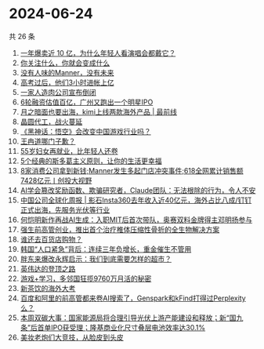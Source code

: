 # 2024-06-24

共 26 条

<!-- BEGIN 36KR -->
<!-- 最后更新时间 2024-06-24 02:01:07 +0800 -->
1. [一年爆卖近 10 亿，为什么年轻人看演唱会都戴它？](https://36kr.com/p/2831864363239689)
1. [你关注什么，你就会变成什么](https://36kr.com/p/2821260771232009)
1. [没有人味的Manner，没有未来](https://36kr.com/p/2829213660645634)
1. [高考过后，他们3小时进帐上亿](https://36kr.com/p/2831627801725444)
1. [一家人造肉公司宣布倒闭](https://36kr.com/p/2830696293108227)
1. [6轮融资估值百亿，广州又跑出一个明星IPO](https://36kr.com/p/2831759493319177)
1. [月之暗面也要出海，kimi上线两款海外产品 | 最前线](https://36kr.com/p/2827623422855433)
1. [晶圆代工，战火蔓延](https://36kr.com/p/2830329142020355)
1. [《黑神话：悟空》会改变中国游戏行业吗？](https://36kr.com/p/2831630875089285)
1. [王冉道哪门子歉？](https://36kr.com/p/2830692429334792)
1. [55岁妇女再就业，比年轻人还卷](https://36kr.com/p/2831696735160839)
1. [5个经典的斯多葛主义原则，让你的生活更幸福](https://36kr.com/p/2826583309404423)
1. [8家消费公司拿到新钱;Manner发生多起门店冲突事件;618全网累计销售额7428亿元丨创投大视野](https://36kr.com/p/2829313986103558)
1. [AI学会篡改奖励函数、欺骗研究者，Claude团队：无法根除的行为，令人不安](https://36kr.com/p/2831844549019913)
1. [中国公司全球化周报 | 影石Insta360去年收入近40亿元，海外占比八成/钉钉正式出海，先服务光伏等行业](https://36kr.com/p/2830775183051011)
1. [何恺明新作再战AI生成：入职MIT后首次带队，奥赛双料金牌得主邓明扬参与](https://36kr.com/p/2831844470688258)
1. [强生前高管创业，推出首个治疗椎体压缩性骨折的全生物解决方案](https://36kr.com/p/2831636799244551)
1. [谁还去百货店购物？](https://36kr.com/p/2829736343210241)
1. [韩国“人口紧急”背后：连续三年负增长，重金催生不管用](https://36kr.com/p/2830732555340295)
1. [胖东来爆改永辉启示：我们到底需要怎样的超市？](https://36kr.com/p/2829833307441670)
1. [英伟达的登顶之路](https://36kr.com/p/2830435503950342)
1. [游戏+学习，多邻国狂揽9760万月活的秘密](https://36kr.com/p/2816884151831049)
1. [新茶饮的海外大考](https://36kr.com/p/2831189315127816)
1. [百度和阿里的前高管都来卷AI搜索了，Genspark和kFind打得过Perplexity 么？](https://36kr.com/p/2831832703011073)
1. [本周双碳大事：国家能源局将合理引导光伏上游产能建设和释放；新“国九条”后首单IPO获受理；隆基商业化尺寸叠层电池效率达30.1%](https://36kr.com/p/2831913578268930)
1. [美妆老炮们大竞技，从脸皮到头皮](https://36kr.com/p/2829688139106568)
<!-- END 36KR -->